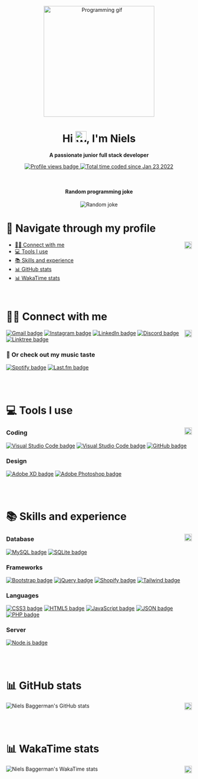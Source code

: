 <p align="center"><img id="back-to-top" src="https://i.imgur.com/DyTG7XJ.gif" alt="Programming gif" height="300"></p>
<h1 align="center">Hi <img src="https://i.imgur.com/oEMpEr5.gif" alt="Waving hand" height="30">, I'm Niels</h1>
<p align="center"><b>A passionate junior full stack developer</b></p>

<p align="center">
    <a href="https://github.com/Nieloss">
        <img src="https://komarev.com/ghpvc/?username=Nieloss&amp;style=for-the-badge&amp;label=profile+visitors&amp;color=blueviolet" alt="Profile views badge" title="Profile visitors">
    </a>
    <a href="https://wakatime.com/@9965fffd-9734-4f9e-ab7a-4a4259fd2430">
        <img src="https://wakatime.com/badge/user/9965fffd-9734-4f9e-ab7a-4a4259fd2430.svg?style=for-the-badge" alt="Total time coded since Jan 23 2022" />
    </a>
</p>

<br/>
<h4 align="center">Random programming joke</h4>
<p align="center">
    <img src="https://readme-jokes.vercel.app/api?bgColor=%23ffffff00&qColor=%2300b2df&aColor=%23ffffff&codeColor=%2300b2df&textColor=%23ffffff&borderColor=%2300b2df" alt="Random joke"> 
</p>

# 🔗 Navigate through my profile 

<a href="#back-to-top"><img src="https://img.shields.io/badge/Back_to_top-⌃-e34f26?style=for-the-badge&logo=%2326689A" alt="Back to top" title="Back to top" height="20" align="right"></a>
- [🙋‍♂️ Connect with me](#️-connect-with-me)
- [💻 Tools I use](#-tools-i-use)
- [📚 Skills and experience](#-skills-and-experience)
- [📊 GitHub stats](#-github-stats)
- [📊 WakaTime stats](#-wakatime-stats)
<br/><br/><br/>
# 🙋‍♂️ Connect with me

<a href="#back-to-top"><img src="https://img.shields.io/badge/Back_to_top-⌃-e34f26?style=for-the-badge&logo=%2326689A" alt="Back to top" title="Back to top" height="20" align="right"></a>
[![Gmail badge](https://img.shields.io/badge/Gmail-D14836?style=for-the-badge&logo=gmail&logoColor=white "Connect with me on Gmail")](https://mail.google.com/mail/?view=cm&source=mailto&to=nielsbaggerman80@gmail.com)
[![Instagram badge](https://img.shields.io/badge/Instagram-E4405F?style=for-the-badge&logo=instagram&logoColor=white "Connect with me on Instagram")](https://www.instagram.com/nnieellss/)
[![LinkedIn badge](https://img.shields.io/badge/LinkedIn-0077B5?style=for-the-badge&logo=linkedin&logoColor=white "Connect with me on LinkedIn")](https://www.linkedin.com/in/niels-baggerman/)
[![Discord badge](https://img.shields.io/badge/Discord%20[Niels%231486]-5865F2?style=for-the-badge&logo=discord&logoColor=white "Connect with me on Discord")](https://discord.com/channels/@me)
[![Linktree badge](https://img.shields.io/badge/linktree-39E09B?style=for-the-badge&logo=linktree&logoColor=white "Connect with me on Linktree")](#)

### 🎵 Or check out my music taste
[![Spotify badge](https://img.shields.io/badge/Spotify-1ED760?&style=for-the-badge&logo=spotify&logoColor=white "Connect with me on Spotify")](https://open.spotify.com/user/4hyox40vy9zw9hutwc5zotqc6?si=28ffbfb0948c41dd)
[![Last.fm badge](https://img.shields.io/badge/last.fm-D51007?style=for-the-badge&logo=last.fm&logoColor=white "Connect with me on Last.fm")](https://www.last.fm/user/nnieellss)

<br/><br/>
# 💻 Tools I use

<a href="#back-to-top"><img src="https://img.shields.io/badge/Back_to_top-⌃-e34f26?style=for-the-badge&logo=%2326689A" alt="Back to top" title="Back to top" height="20" align="right"></a>

### Coding

[![Visual Studio Code badge](https://img.shields.io/badge/Visual_Studio_Code-0078D4?style=for-the-badge&logo=visual%20studio%20code&logoColor=white "Visual Studio Code")](https://code.visualstudio.com/) 
[![Visual Studio Code badge](https://img.shields.io/badge/prettier-1A2C34?style=for-the-badge&logo=prettier&logoColor=F7BA3E "Prettier")](https://code.visualstudio.com/) 
[![GitHub badge](https://img.shields.io/badge/GitHub-100000?style=for-the-badge&logo=github&logoColor=white "Connect with me on GitHub")](https://github.com/Nieloss)

### Design

[![Adobe XD badge](https://img.shields.io/badge/Adobe%20XD-470137?style=for-the-badge&logo=Adobe%20XD&logoColor=#FF61F6 "Adobe XD")](https://www.adobe.com/products/xd.html)
[![Adobe Photoshop badge](https://img.shields.io/badge/Adobe%20Photoshop-31A8FF?style=for-the-badge&logo=Adobe%20Photoshop&logoColor=black "Adobe Photoshop")](https://www.adobe.com/products/photoshop.html)

<br/><br/>
# 📚 Skills and experience

<a href="#back-to-top"><img src="https://img.shields.io/badge/Back_to_top-⌃-e34f26?style=for-the-badge&logo=%2326689A" alt="Back to top" title="Back to top" height="20" align="right"></a>

### Database

[![MySQL badge](https://img.shields.io/badge/MySQL-005C84?style=for-the-badge&logo=mysql&logoColor=white "MySQL")](https://www.mysql.com/)
[![SQLite badge](https://img.shields.io/badge/SQLite-07405E?style=for-the-badge&logo=sqlite&logoColor=white "SQLite")](https://www.sqlite.org/)


### Frameworks

[![Bootstrap badge](https://img.shields.io/badge/Bootstrap-563D7C?style=for-the-badge&logo=bootstrap&logoColor=white "Bootstrap")](https://getbootstrap.com/)
[![jQuery badge](https://img.shields.io/badge/jQuery-0769AD?style=for-the-badge&logo=jquery&logoColor=white "jQuery")](https://jquery.com/)
[![Shopify badge](https://img.shields.io/badge/shopify-8DB543?style=for-the-badge&logo=Shopify&logoColor=white "Shopify")](https://shopify.dev/)
[![Tailwind badge](https://img.shields.io/badge/Tailwind_CSS-38B2AC?style=for-the-badge&logo=tailwind-css&logoColor=white "Tailwind")](https://tailwindcss.com/)

### Languages

[![CSS3 badge](https://img.shields.io/badge/CSS3-1572B6?style=for-the-badge&logo=css3&logoColor=white "CSS3")](https://developer.mozilla.org/en-US/docs/Web/CSS)
[![HTML5 badge](https://img.shields.io/badge/HTML5-E34F26?style=for-the-badge&logo=html5&logoColor=white "HTML5")](https://developer.mozilla.org/en-US/docs/Glossary/HTML5)
[![JavaScript badge](https://img.shields.io/badge/JavaScript-323330?style=for-the-badge&logo=javascript&logoColor=F7DF1E "JavaScript")](https://developer.mozilla.org/en-US/docs/Web/JavaScript)
[![JSON badge](https://img.shields.io/badge/json-5E5C5C?style=for-the-badge&logo=json&logoColor=white "JSON")](https://developer.mozilla.org/en-US/docs/Web/JavaScript/Reference/Global_Objects/JSON)
[![PHP badge](https://img.shields.io/badge/PHP-777BB4?style=for-the-badge&logo=php&logoColor=white "PHP")](https://www.php.net/)

### Server

[![Node.js badge](https://img.shields.io/badge/Node.js-339933?style=for-the-badge&logo=nodedotjs&logoColor=white "Node.js")](https://nodejs.org/)

<br/><br/>
# 📊 GitHub stats

<a href="#back-to-top"><img src="https://img.shields.io/badge/Back_to_top-⌃-e34f26?style=for-the-badge&logo=%2326689A" alt="Back to top" title="Back to top" height="20" align="right"></a>

![Niels Baggerman's GitHub stats](https://github-readme-stats-nieloss.vercel.app/api?username=Nieloss&count_private=true&show_icons=true&hide=stars,prs,issues&hide_title=true&icon_color=00b2df&title_color=00b2df)

<br/><br/>
# 📊 WakaTime stats

<a href="#back-to-top"><img src="https://img.shields.io/badge/Back_to_top-⌃-e34f26?style=for-the-badge&logo=%2326689A" alt="Back to top" title="Back to top" height="20" align="right"></a>

![Niels Baggerman's WakaTime stats](https://github-readme-stats-nieloss.vercel.app/api/wakatime?username=nieloss&title_color=00b2df&hide=markdown&hide_title=true)

